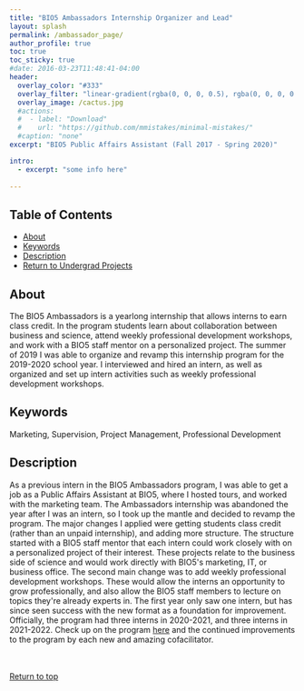 ```yaml
---
title: "BIO5 Ambassadors Internship Organizer and Lead"
layout: splash
permalink: /ambassador_page/
author_profile: true
toc: true
toc_sticky: true
#date: 2016-03-23T11:48:41-04:00
header:
  overlay_color: "#333"
  overlay_filter: "linear-gradient(rgba(0, 0, 0, 0.5), rgba(0, 0, 0, 0.5))"
  overlay_image: /cactus.jpg
  #actions:
  #  - label: "Download"
  #    url: "https://github.com/mmistakes/minimal-mistakes/"
  #caption: "none"
excerpt: "BIO5 Public Affairs Assistant (Fall 2017 - Spring 2020)"

intro: 
  - excerpt: "some info here"   
   
---
```

## Table of Contents
- [About](/ambassador_page/#about)<br>
- [Keywords](/ambassador_page/#keywords)  <br> 
- [Description](/ambassador_page/#description) <br>
- [Return to Undergrad Projects](/undergrad_projects/)  


## About
The BIO5 Ambassadors is a yearlong internship that allows interns to earn class credit. In the program students learn about collaboration between business and science, attend weekly professional development workshops, and work with a BIO5 staff mentor on a personalized project. The summer of 2019 I was able to organize and revamp this internship program for the 2019-2020 school year. I interviewed and hired an intern, as well as organized and set up intern activities such as weekly professional development workshops.
## Keywords
Marketing, Supervision, Project Management, Professional Development

## Description
As a previous intern in the BIO5 Ambassadors program, I was able to get a job as a Public Affairs Assistant at BIO5, where I hosted tours, and worked with the marketing team. The Ambassadors internship was abandoned the year after I was an intern, so I took up the mantle and decided to revamp the program. The major changes I applied were getting students class credit (rather than an unpaid internship), and adding more structure. The structure started with a BIO5 staff mentor that each intern could work closely with on a personalized project of their interest. These projects relate to the business side of science and would work directly with BIO5's marketing, IT, or business office. The second main change was to add weekly professional development workshops. These would allow the interns an opportunity to grow professionally, and also allow the BIO5 staff members to lecture on topics they're already experts in. The first year only saw one intern, but has since seen success with the new format as a foundation for improvement. Officially, the program had three interns in 2020-2021, and three interns in 2021-2022. Check up on the program [here](https://bio5.org/impact/engaging-students/bio5-ambassadors) and the continued improvements to the program by each new and amazing cofacilitator.

<br><br>
[Return to top](/ambassador_page/#table-of-contents)
